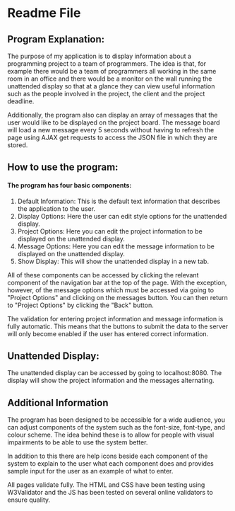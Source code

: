 # Readme File

Program Explanation:
-------------------
The purpose of my application is to display information about a programming project to a team of programmers. The idea is that, for example there would be a team of programmers all working in the same room in an office and there would be a monitor on the wall running the unattended display so that at a glance they can view useful information such as the people involved in the project, the client and the project deadline.

Additionally, the program also can display an array of messages that the user would like to be displayed on the project board. The message board will load a new message every 5 seconds without having to refresh the page using AJAX get requests to access the JSON file in which they are stored.

How to use the program:
-----------------------

#### The program has four basic components:
1. Default Information: This is the default text information that describes the application to the user.
2. Display Options: Here the user can edit style options for the unattended display.
3. Project Options: Here you can edit the project information to be displayed on the unattended display.
4. Message Options: Here you can edit the message information to be displayed on the unattended display.
5. Show Display: This will show the unattended display in a new tab.

All of these components can be accessed by clicking the relevant component of the navigation bar at the top of the page. With the exception, however, of the message options which must be accessed via going to "Project Options" and clicking on the messages button. You can then return to "Project Options" by clicking the "Back" button.

The validation for entering project information and message information is fully automatic. This means that the buttons to submit the data to the server will only become enabled if the user has entered correct information.

Unattended Display:
-----------------------

The unattended display can be accessed by going to localhost:8080. The display will show the project information and the messages alternating.


Additional Information
----------------------

The program has been designed to be accessible for a wide audience, you can adjust components of the system such as the font-size, font-type, and colour scheme. The idea behind these is to allow for people with visual impairments to be able to use the system better.

In addition to this there are help icons beside each component of the system to explain to the user what each component does and provides sample input for the user as an example of what to enter.

All pages validate fully. The HTML and CSS have been testing using W3Validator and the JS has been tested on several online validators to ensure quality.
